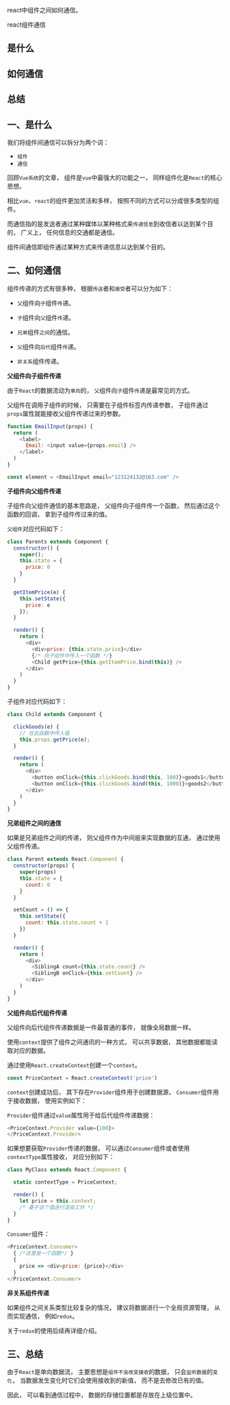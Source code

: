 react中组件之间如何通信。

react组件通信

## 是什么
## 如何通信
## 总结

## 一、是什么

我们将组件间通信可以拆分为两个词：

- `组件`
- `通信`

回顾`Vue系统`的文章，
组件是`vue`中最强大的功能之一，
同样组件化是`React`的核心思想。

相比`vue`、`react`的组件更加灵活和多样，
按照不同的方式可以分成很多类型的组件。

而通信指的是发送者通过某种媒体以某种格式来`传递信息`到收信者以达到某个目的，
广义上，
任何信息的交通都是通信。

组件间通信即组件通过某种方式来传递信息以达到某个目的。

## 二、如何通信

组件传递的方式有很多种，
根据`传送`者和`接受`者可以分为如下：

- `父`组件向`子`组件`传`递。

- `子`组件向`父`组件`传`递。

- `兄弟`组件`之间`的通信。

- `父`组件向`后代`组件`传`递。

- `非关系`组件传递。

**父组件向子组件传递**

由于`React`的数据流动为`单向`的，
`父`组件向`子`组件`传`递是最常见的方式。

父组件在调用子组件的时候，
只需要在子组件标签内传递参数，
子组件通过`props`属性就能接收父组件传递过来的参数。

```js
function EmailInput(props) {
  return (
    <label>
      Email: <input value={props.email} />
    </label>
  )
}

const element = <EmailInput email="123124132@163.com" />
```

**子组件向父组件传递**

子组件向父组件通信的基本思路是，
父组件向子组件传一个函数，
然后通过这个函数的回调，
拿到子组件传过来的值。

`父组件`对应代码如下：

```js
class Parents extends Component {
  constructor() {
    super();
    this.state = {
      price: 0
    }
  }

  getItemPrice(e) {
    this.setState({
      price: e
    });
  }

  render() {
    return (
      <div>
        <div>price: {this.state.price}</div>
        {/* 向子组件中传入一个函数 */}
        <Child getPrice={this.getItemPrice.bind(this)} />
      </div>
    )
  }
}
```

子组件对应代码如下：

```js
class Child extends Component {

  clickGoods(e) {
    // 在此函数中传入值
    this.props.getPrice(e);
  }

  render() {
    return (
      <div>
        <button onClick={this.clickGoods.bind(this, 100)}>goods1</button>
        <button onClick={this.clickGoods.bind(this, 1000)}>goods2</button>
      </div>
    )
  }
}
```

**兄弟组件之间的通信**

如果是兄弟组件之间的传递，
则父组件作为中间层来实现数据的互通，
通过使用父组件传递。

```js
class Parent extends React.Component {
  constructor(props) {
    super(props)
    this.state = {
      count: 0
    }
  }

  setCount = () => {
    this.setState({
      count: this.state.count + 1
    })
  }

  render() {
    return (
      <div>
        <SiblingA count={this.state.count} />
        <SiblingB onClick={this.setCount} />
      </div>
    )
  }
}
```

**父组件向后代组件传递**

父组件向后代组件传递数据是一件最普通的事件，
就像全局数据一样。

使用`context`提供了组件之间通讯的一种方式，
可以共享数据，
其他数据都能读取对应的数据。

通过使用`React.createContext`创建一个`context`。

```js
const PriceContext = React.createContext('price')
```

`context`创建成功后，
其下存在`Provider`组件用于创建数据源，
`Consumer`组件用于接收数据，
使用实例如下：

`Provider`组件通过`value`属性用于给后代组件传递数据：

```js
<PriceContext.Provider value={100}>
</PriceContext.Provider>
```

如果想要获取`Provider`传递的数据，
可以通过`Consumer`组件或者使用`contextType`属性接收，
对应分别如下：

```js
class MyClass extends React.Component {

  static contextType = PriceContext;

  render() {
    let price = this.context;
    /* 基于这个值进行渲染工作 */
  }
}
```

`Consumer`组件：

```js
<PriceContext.Consumer>
  { /*这里是一个函数*/ }
  {
    price => <div>price: {price}</div>
  }
</PriceContext.Consumer>
```

**非关系组件传递**

如果组件之间关系类型比较复杂的情况，
建议将数据进行一个全局资源管理，
从而实现通信，
例如`redux`。

关于`redux`的使用后续再详细介绍。

## 三、总结

由于`React`是单向数据流，
主要思想是`组件不会改变接收`的数据，
只会`监听数据`的`变化`，
当数据发生变化时它们会使用接收到的新值，
而不是去修改已有的值。

因此，
可以看到通信过程中，
数据的存储位置都是存放在上级位置中。